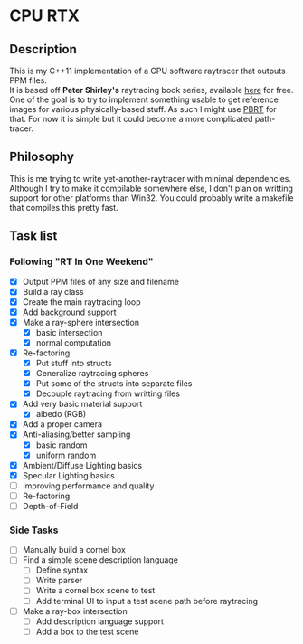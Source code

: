 # CPU RTX

## Description
This is my C++11 implementation of a CPU software raytracer that outputs PPM files.  
It is based off **Peter Shirley's** raytracing book series, available [here](http://www.realtimerendering.com/raytracing/ "FTP root to download PDF") for free.  
One of the goal is to try to implement something usable to get reference images for various physically-based stuff. As such I might use [PBRT](http://www.pbr-book.org/) for that. For now it is simple but it could become a more complicated path-tracer.

## Philosophy
This is me trying to write yet-another-raytracer with minimal dependencies.  
Although I try to make it compilable somewhere else, I don't plan on writting support for other platforms than Win32. You could probably write a makefile that compiles this pretty fast.

## Task list
### Following "RT In One Weekend"
- [X] Output PPM files of any size and filename
- [X] Build a ray class
- [X] Create the main raytracing loop
- [X] Add background support
- [X] Make a ray-sphere intersection
  - [X] basic intersection
  - [X] normal computation
- [X] Re-factoring
  - [X] Put stuff into structs
  - [X] Generalize raytracing spheres
  - [X] Put some of the structs into separate files
  - [X] Decouple raytracing from writting files
- [X] Add very basic material support
  - [X] albedo (RGB)
- [X] Add a proper camera
- [X] Anti-aliasing/better sampling
  - [X] basic random
  - [X] uniform random
- [X] Ambient/Diffuse Lighting basics
- [X] Specular Lighting basics
- [ ] Improving performance and quality
- [ ] Re-factoring
- [ ] Depth-of-Field

### Side Tasks
- [ ] Manually build a cornel box
- [ ] Find a simple scene description language
  - [ ] Define syntax
  - [ ] Write parser
  - [ ] Write a cornel box scene to test
  - [ ] Add terminal UI to input a test scene path before raytracing
- [ ] Make a ray-box intersection
  - [ ] Add description language support
  - [ ] Add a box to the test scene